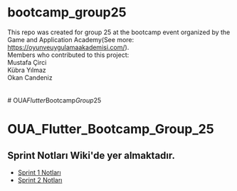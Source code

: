 # bootcamp_group25<br>

This repo was created for group 25 at the bootcamp event organized by the Game and Application Academy(See more: https://oyunveuygulamaakademisi.com/). <br>
Members who contributed to this project:<br>
Mustafa Çirci<br>
Kübra Yılmaz<br>
Okan Candeniz<br>
<br><br>
#   O U A _ F l u t t e r _ B o o t c a m p _ G r o u p _ 2 5  

 <h1>OUA_Flutter_Bootcamp_Group_25</h1>
    <h2>Sprint Notları Wiki'de yer almaktadır.</h2>
    <ul>
        <li><a href="https://github.com/ClosePrize/OUA_Flutter_Bootcamp_Group_25/wiki/Sprint-1-Notlar%C4%B1">Sprint 1 Notları</a></li>
        <li><a href="https://github.com/ClosePrize/OUA_Flutter_Bootcamp_Group_25/wiki/Sprint-2-Notlar%C4%B1">Sprint 2 Notları</a></li>
    </ul>

